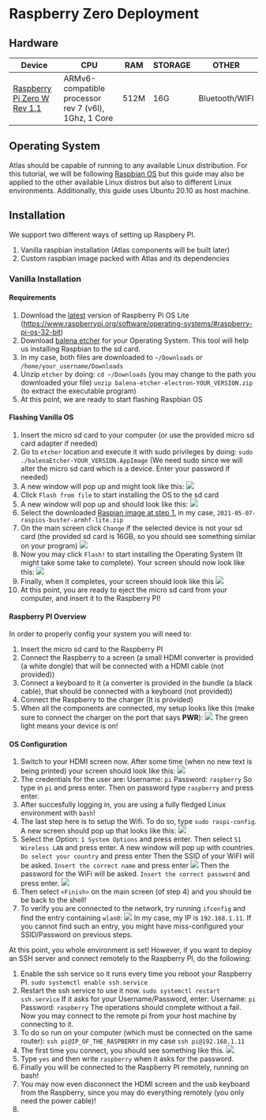 # Raspberry Zero Deployment
## Hardware
| Device                      	| CPU                                                  	| RAM  	| STORAGE 	| OTHER 	|
|-----------------------------	|------------------------------------------------------	|------	|---------	|-------	|
| [Raspberry Pi Zero W Rev 1.1](https://thepihut.com/products/raspberry-pi-zero-wh-starter-kit) 	| ARMv6-compatible processor rev 7 (v6l), 1Ghz, 1 Core 	| 512M 	| 16G     	|Bluetooth/WIFI|


## Operating System
Atlas should be capable of running to any available Linux distribution.
For this tutorial, we will be following [Raspbian OS](https://www.raspbian.org/) but this guide may also be applied to the other 
available Linux distros but also to different Linux environments. Additionally, this guide uses Ubuntu 20.10 as host machine.

## Installation
We support two different ways of setting up Raspbery PI.
1.  Vanilla raspbian installation (Atlas components will be built later) 
2.  Custom raspbian image packed with Atlas and its dependencies


### Vanilla Installation
#### Requirements
1. Download the [latest](https://downloads.raspberrypi.org/raspios_lite_armhf/images/raspios_lite_armhf-2021-05-28/2021-05-07-raspios-buster-armhf-lite.zip) version of Raspberry Pi OS Lite (https://www.raspberrypi.org/software/operating-systems/#raspberry-pi-os-32-bit)
2. Download [balena etcher](https://www.balena.io/etcher/) for your Operating System. This tool will help us installing Raspbian to the sd card.
3. In my case, both files are downloaded to `~/Downloads` or `/home/your_username/Downloads`
4. Unzip `etcher` by doing:
    `cd ~/Downloads` (you may change to the path you downloaded your file)
    `unzip balena-etcher-electron-YOUR_VERSION.zip` (to extract the executable program)
5. At this point, we are ready to start flashing Raspbian OS

#### Flashing Vanilla OS
1. Insert the micro sd card to your computer (or use the provided micro sd card adapter if needed)
2. Go to `etcher` location and execute it with sudo privileges by doing:
`sudo ./balenaEtcher-YOUR_VERSION.AppImage` 
(We need sudo since we will alter the micro sd card which is a device. Enter your password if needed)
3. A new window will pop up and might look like this:
![](https://raw.githubusercontent.com/dkarnikis/rpi_atlas_tutorial/main/etcher.png)
4. Click `Flash from file` to start installing the OS to the sd card
5. A new window will pop up and should look like this:
![](https://raw.githubusercontent.com/dkarnikis/rpi_atlas_tutorial/main/etcher_os.png)
6. Select the downloaded [Raspian image at step 1.](#Requirements) in my case, `2021-05-07-raspios-buster-armhf-lite.zip`
7. On the main screen click `Change` if the selected device is not your sd card (the provided sd card is 16GB, so you should see something similar on your program)
![](https://raw.githubusercontent.com/dkarnikis/rpi_atlas_tutorial/main/etcher.png)
8. Now you may click `Flash!` to start installing the Operating System (It might take some take to complete).
Your screen should now look like this:
![](https://raw.githubusercontent.com/dkarnikis/rpi_atlas_tutorial/main/etcher_flash.png)
9. Finally, when it completes, your screen should look like this
![](https://raw.githubusercontent.com/dkarnikis/rpi_atlas_tutorial/main/etcher_complete.png)
10. At this point, you are ready to eject the micro sd card from your computer, and insert it to the Raspberry PI!

#### Raspberry PI Overview
In order to properly config your system you will need to:
1. Insert the micro sd card to the Raspberry PI
2. Connect the Raspberry to a screen (a small HDMI converter is provided (a white dongle) that will be connected with a HDMI cable (not provided))
3. Connect a keyboard to it (a converter is provided in the bundle (a black cable), that should be connected with a keyboard (not provided))
4. Connect the Raspberry to the charger (It is provided)
5. When all the components are connected, my setup looks like this (make sure to connect the charger on the port that says **PWR**):
![](https://raw.githubusercontent.com/dkarnikis/rpi_atlas_tutorial/main/rpi.png)
The green light means your device is on!

#### OS Configuration
1. Switch to your HDMI screen now. After some time (when no new text is being printed) your screen should look like this:
![](https://raw.githubusercontent.com/dkarnikis/rpi_atlas_tutorial/main/screen.jpg)
2. The credentials for the user are:
Username: `pi`
Password: `raspberry`
So type in `pi` and press enter. Then on password type `raspberry` and press enter.
3. After succesfully logging in, you are using a fully fledged Linux environment with `bash`!
4. The last step here is to setup the Wifi. To do so, type 
`sudo raspi-config`. 
A new screen should pop up that looks like this:
![](https://raw.githubusercontent.com/dkarnikis/rpi_atlas_tutorial/main/raspi.jpg)
5. Select the Option: `1 System Options` and press enter.
Then select `S1 Wireless LAN` and press enter.
A new window will pop up with countries. `Do select your country` and press enter
Then the SSID of your WiFI will be asked. `Insert the correct name` and press enter
![](https://raw.githubusercontent.com/dkarnikis/rpi_atlas_tutorial/main/ssid.png)
Then the password for the WiFi will be asked. `Insert the correct password` and press enter.
![](https://raw.githubusercontent.com/dkarnikis/rpi_atlas_tutorial/main/pass.jpg)
6. Then select `<Finish>` on the main screen (of step 4) and you should be be back to the shell!
7. To verify you are connected to the network, try running `ifconfig` and find the entry containing `wlan0`:
![](https://raw.githubusercontent.com/dkarnikis/rpi_atlas_tutorial/main/wlan0.png)
In my case, my IP is `192.168.1.11`. 
If you cannot find such an entry, you might have miss-configured your SSID/Password on previous steps.

At this point, you whole environment is set! However, if you want to deploy an SSH server and connect remotely to the Raspberry PI,
do the following:
1. Enable the ssh service so it runs every time you reboot your Raspberry PI. 
`sudo systemctl enable ssh.service`
2. Restart the ssh service to use it now.
`sudo systemctl restart ssh.service`
If it asks for your Username/Password, enter:
Username: `pi`
Password: `raspberry`
The operations should complete without a fail.
Now you may connect to the remote pi from your host machine by connecting to it. 
3. To do so run on your computer (which must be connected on the same router):
`ssh pi@IP_OF_THE_RASPBERRY` in my case 
`ssh pi@192.168.1.11`
4. The first time you connect, you should see something like this.
![](https://raw.githubusercontent.com/dkarnikis/rpi_atlas_tutorial/main/ssh.png)
5. Type `yes` and then write `raspberry` when it asks for the password.
6. Finally you will be connected to the Raspberry PI remotely, running on bash!
7. You may now even disconnect the HDMI screen and the usb keyboard from the Raspberry, since you may do everything remotely (you only need the power cable)!
8. 
